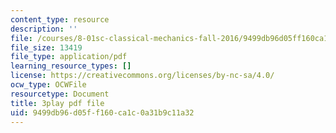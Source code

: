 ```yaml
---
content_type: resource
description: ''
file: /courses/8-01sc-classical-mechanics-fall-2016/9499db96d05ff160ca1c0a31b9c11a32_9yFkrh7-igc.pdf
file_size: 13419
file_type: application/pdf
learning_resource_types: []
license: https://creativecommons.org/licenses/by-nc-sa/4.0/
ocw_type: OCWFile
resourcetype: Document
title: 3play pdf file
uid: 9499db96-d05f-f160-ca1c-0a31b9c11a32
---
```

